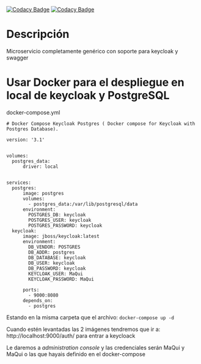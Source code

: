 [![Codacy Badge](https://app.codacy.com/project/badge/Grade/dad2ed7d089c48d68e540e94cea7f0b9)](https://www.codacy.com/gh/MaQuiNa1995/MicroServicioGenerico/dashboard?utm_source=github.com&amp;utm_medium=referral&amp;utm_content=MaQuiNa1995/MicroServicioGenerico&amp;utm_campaign=Badge_Grade)
[![Codacy Badge](https://app.codacy.com/project/badge/Coverage/dad2ed7d089c48d68e540e94cea7f0b9)](https://www.codacy.com/gh/MaQuiNa1995/MicroServicioGenerico/dashboard?utm_source=github.com&utm_medium=referral&utm_content=MaQuiNa1995/MicroServicioGenerico&utm_campaign=Badge_Coverage)

# Descripción
Microservicio completamente genérico con soporte para keycloak y swagger

# Usar Docker para el despliegue en local de keycloak y  PostgreSQL

docker-compose.yml
```
# Docker Compose Keycloak Postgres ( Docker compose for Keycloak with Postgres Database).

version: '3.1'


volumes:
  postgres_data:
      driver: local


services:
  postgres:
      image: postgres
      volumes:
        - postgres_data:/var/lib/postgresql/data
      environment:
        POSTGRES_DB: keycloak
        POSTGRES_USER: keycloak
        POSTGRES_PASSWORD: keycloak
  keycloak:
      image: jboss/keycloak:latest
      environment:
        DB_VENDOR: POSTGRES
        DB_ADDR: postgres
        DB_DATABASE: keycloak
        DB_USER: keycloak
        DB_PASSWORD: keycloak
        KEYCLOAK_USER: MaQui
        KEYCLOAK_PASSWORD: MaQui
        
      ports:
        - 9000:8080
      depends_on:
        - postgres

```
Estando en la misma carpeta que el archivo: `docker-compose up -d`

Cuando estén levantadas las 2 imágenes tendremos que ir a: http://localhost:9000/auth/ para entrar a keycloack

Le daremos a *administration console*
y las credenciales serán MaQui y MaQui o las que hayais definido en el docker-compose
